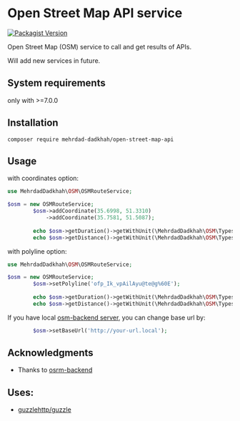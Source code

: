 # Open Street Map API service

[![Packagist Version](https://img.shields.io/packagist/v/Mehrdad-Dadkhah/open-street-map-api.svg?style=flat-square)](https://github.com/Mehrdad-Dadkhah/open-street-map-api)

Open Street Map (OSM) service to call and get results of APIs.

Will add new services in future.

## System requirements

only with >=7.0.0

## Installation

```
composer require mehrdad-dadkhah/open-street-map-api
```

## Usage

with coordinates option:

```PHP
use MehrdadDadkhah\OSM\OSMRouteService;

$osm = new OSMRouteService;
        $osm->addCoordinate(35.6998, 51.3310)
            ->addCoordinate(35.7581, 51.5087);
        
        echo $osm->getDuration()->getWithUnit(\MehrdadDadkhah\OSM\Types\Duration::MINUTE_UNIT); // or 'minute'
        echo $osm->getDistance()->getWithUnit(\MehrdadDadkhah\OSM\Types\Distance::KILOMETER_UNIT); // or 'kilometer'
```

with polyline option:

```PHP
use MehrdadDadkhah\OSM\OSMRouteService;

$osm = new OSMRouteService;
        $osm->setPolyline('ofp_Ik_vpAilAyu@te@g%60E');
        
        echo $osm->getDuration()->getWithUnit(\MehrdadDadkhah\OSM\Types\Duration::MINUTE_UNIT);
        echo $osm->getDistance()->getWithUnit(\MehrdadDadkhah\OSM\Types\Distance::KILOMETER_UNIT);
```

If you have local [osm-backend server](https://hub.docker.com/r/peterevans/osrm-backend), you can change base url by:

```PHP
        $osm->setBaseUrl('http://your-url.local');
```

## Acknowledgments

* Thanks to [osrm-backend](https://github.com/Project-OSRM/osrm-backend/blob/master/docs/http.md)


## Uses:

* [guzzlehttp/guzzle](https://github.com/guzzle/guzzle)